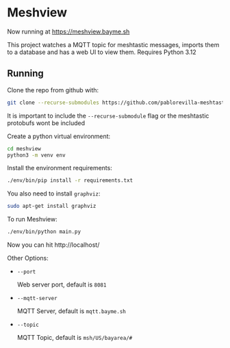 Meshview
========

Now running at https://meshview.bayme.sh

This project watches a MQTT topic for meshtastic messages, imports them to a
database and has a web UI to view them.
Requires Python 3.12

Running
-------
Clone the repo from github with:
``` bash 
git clone --recurse-submodules https://github.com/pablorevilla-meshtastic/meshview.git
```
It is important to include the `--recurse-submodule` flag or the meshtastic protobufs wont be included

Create a python virtual environment:
``` bash
cd meshview
python3 -m venv env
```
Install the environment requirements:
``` bash
./env/bin/pip install -r requirements.txt
```
You also need to install `graphviz`:
``` bash
sudo apt-get install graphviz
```

To run Meshview:
``` bash
./env/bin/python main.py
```
Now you can hit http://localhost/

Other Options:
* `--port`

   Web server port, default is `8081`

* `--mqtt-server`

  MQTT Server, default is `mqtt.bayme.sh`

* `--topic`
    
  MQTT Topic, default is `msh/US/bayarea/#`

